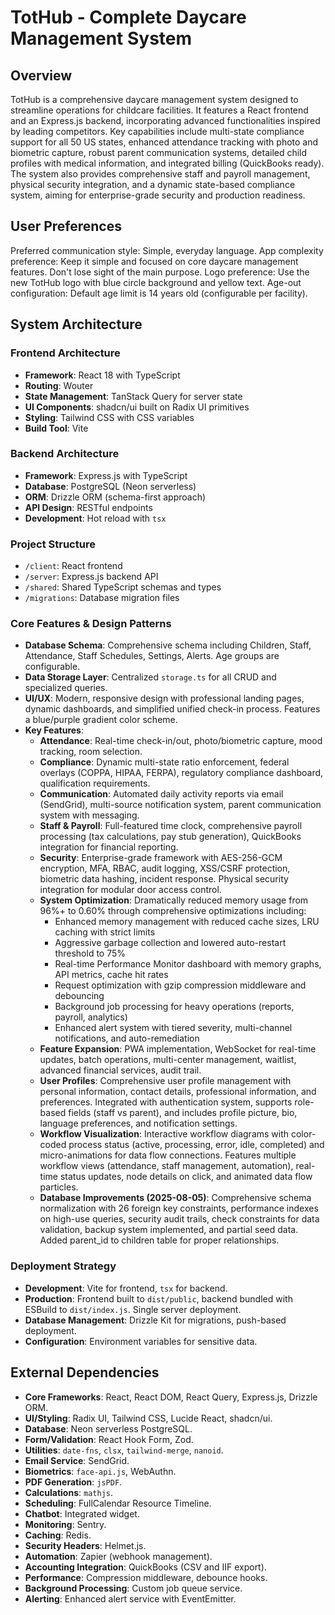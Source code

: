 # TotHub - Complete Daycare Management System

## Overview

TotHub is a comprehensive daycare management system designed to streamline operations for childcare facilities. It features a React frontend and an Express.js backend, incorporating advanced functionalities inspired by leading competitors. Key capabilities include multi-state compliance support for all 50 US states, enhanced attendance tracking with photo and biometric capture, robust parent communication systems, detailed child profiles with medical information, and integrated billing (QuickBooks ready). The system also provides comprehensive staff and payroll management, physical security integration, and a dynamic state-based compliance system, aiming for enterprise-grade security and production readiness.

## User Preferences

Preferred communication style: Simple, everyday language.
App complexity preference: Keep it simple and focused on core daycare management features. Don't lose sight of the main purpose.
Logo preference: Use the new TotHub logo with blue circle background and yellow text.
Age-out configuration: Default age limit is 14 years old (configurable per facility).

## System Architecture

### Frontend Architecture
- **Framework**: React 18 with TypeScript
- **Routing**: Wouter
- **State Management**: TanStack Query for server state
- **UI Components**: shadcn/ui built on Radix UI primitives
- **Styling**: Tailwind CSS with CSS variables
- **Build Tool**: Vite

### Backend Architecture
- **Framework**: Express.js with TypeScript
- **Database**: PostgreSQL (Neon serverless)
- **ORM**: Drizzle ORM (schema-first approach)
- **API Design**: RESTful endpoints
- **Development**: Hot reload with `tsx`

### Project Structure
- `/client`: React frontend
- `/server`: Express.js backend API
- `/shared`: Shared TypeScript schemas and types
- `/migrations`: Database migration files

### Core Features & Design Patterns
- **Database Schema**: Comprehensive schema including Children, Staff, Attendance, Staff Schedules, Settings, Alerts. Age groups are configurable.
- **Data Storage Layer**: Centralized `storage.ts` for all CRUD and specialized queries.
- **UI/UX**: Modern, responsive design with professional landing pages, dynamic dashboards, and simplified unified check-in process. Features a blue/purple gradient color scheme.
- **Key Features**:
    - **Attendance**: Real-time check-in/out, photo/biometric capture, mood tracking, room selection.
    - **Compliance**: Dynamic multi-state ratio enforcement, federal overlays (COPPA, HIPAA, FERPA), regulatory compliance dashboard, qualification requirements.
    - **Communication**: Automated daily activity reports via email (SendGrid), multi-source notification system, parent communication system with messaging.
    - **Staff & Payroll**: Full-featured time clock, comprehensive payroll processing (tax calculations, pay stub generation), QuickBooks integration for financial reporting.
    - **Security**: Enterprise-grade framework with AES-256-GCM encryption, MFA, RBAC, audit logging, XSS/CSRF protection, biometric data hashing, incident response. Physical security integration for modular door access control.
    - **System Optimization**: Dramatically reduced memory usage from 96%+ to 0.60% through comprehensive optimizations including:
        - Enhanced memory management with reduced cache sizes, LRU caching with strict limits
        - Aggressive garbage collection and lowered auto-restart threshold to 75%
        - Real-time Performance Monitor dashboard with memory graphs, API metrics, cache hit rates
        - Request optimization with gzip compression middleware and debouncing
        - Background job processing for heavy operations (reports, payroll, analytics)
        - Enhanced alert system with tiered severity, multi-channel notifications, and auto-remediation
    - **Feature Expansion**: PWA implementation, WebSocket for real-time updates, batch operations, multi-center management, waitlist, advanced financial services, audit trail.
    - **User Profiles**: Comprehensive user profile management with personal information, contact details, professional information, and preferences. Integrated with authentication system, supports role-based fields (staff vs parent), and includes profile picture, bio, language preferences, and notification settings.
    - **Workflow Visualization**: Interactive workflow diagrams with color-coded process status (active, processing, error, idle, completed) and micro-animations for data flow connections. Features multiple workflow views (attendance, staff management, automation), real-time status updates, node details on click, and animated data flow particles.
    - **Database Improvements (2025-08-05)**: Comprehensive schema normalization with 26 foreign key constraints, performance indexes on high-use queries, security audit trails, check constraints for data validation, backup system implemented, and partial seed data. Added parent_id to children table for proper relationships.

### Deployment Strategy
- **Development**: Vite for frontend, `tsx` for backend.
- **Production**: Frontend built to `dist/public`, backend bundled with ESBuild to `dist/index.js`. Single server deployment.
- **Database Management**: Drizzle Kit for migrations, push-based deployment.
- **Configuration**: Environment variables for sensitive data.

## External Dependencies

- **Core Frameworks**: React, React DOM, React Query, Express.js, Drizzle ORM.
- **UI/Styling**: Radix UI, Tailwind CSS, Lucide React, shadcn/ui.
- **Database**: Neon serverless PostgreSQL.
- **Form/Validation**: React Hook Form, Zod.
- **Utilities**: `date-fns`, `clsx`, `tailwind-merge`, `nanoid`.
- **Email Service**: SendGrid.
- **Biometrics**: `face-api.js`, WebAuthn.
- **PDF Generation**: `jsPDF`.
- **Calculations**: `mathjs`.
- **Scheduling**: FullCalendar Resource Timeline.
- **Chatbot**: Integrated widget.
- **Monitoring**: Sentry.
- **Caching**: Redis.
- **Security Headers**: Helmet.js.
- **Automation**: Zapier (webhook management).
- **Accounting Integration**: QuickBooks (CSV and IIF export).
- **Performance**: Compression middleware, debounce hooks.
- **Background Processing**: Custom job queue service.
- **Alerting**: Enhanced alert service with EventEmitter.